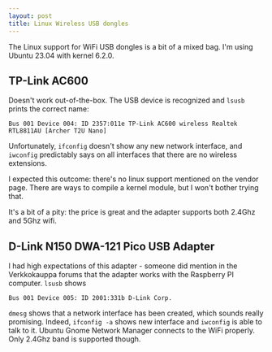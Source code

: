 ```yaml
---
layout: post
title: Linux Wireless USB dongles
---
```


The Linux support for WiFi USB dongles is a bit of a mixed bag. I'm using Ubuntu 23.04
with kernel 6.2.0.

## TP-Link AC600

Doesn't work out-of-the-box. The USB device is recognized and `lsusb` prints the correct name:

```
Bus 001 Device 004: ID 2357:011e TP-Link AC600 wireless Realtek RTL8811AU [Archer T2U Nano]
```

Unfortunately, `ifconfig` doesn't show any new network interface, and `iwconfig` predictably
says on all interfaces that there are no wireless extensions.

I expected this outcome: there's no linux support mentioned on the vendor page. There
are ways to compile a kernel module, but I won't bother trying that.

It's a bit of a pity: the price is great and the adapter supports both 2.4Ghz and 5Ghz wifi.

## D-Link N150 DWA-121 Pico USB Adapter

I had high expectations of this adapter - someone did mention in the Verkkokauppa forums
that the adapter works with the Raspberry PI computer. `lsusb` shows

```
Bus 001 Device 005: ID 2001:331b D-Link Corp.
```

`dmesg` shows that a network interface has been created, which sounds really promising. Indeed,
`ifconfig -a` shows new interface and `iwconfig` is able to talk to it.
Ubuntu Gnome Network Manager connects to the WiFi properly. Only 2.4Ghz band is supported
though.
